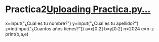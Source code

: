 # Practica2[Uploading Practica.py…]()
x=input("¿Cual es tu nombre?")
y=input("¿Cual es tu apellido?")
z=int(input("¿Cuantos años tienes?"))
a=x[0:2]
b=y[0:2]
n=2024
e=n-z
print(b,a,e)
